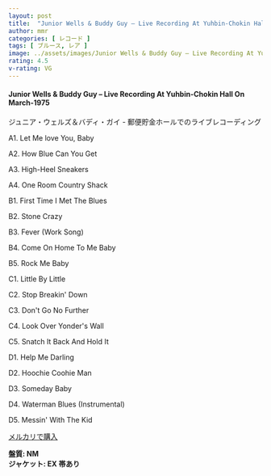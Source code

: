 ```yaml
---
layout: post
title:  "Junior Wells & Buddy Guy – Live Recording At Yuhbin-Chokin Hall On March-1975"
author: mmr
categories: [ レコード ]
tags: [ ブルース, レア ]
image: ../assets/images/Junior Wells & Buddy Guy – Live Recording At Yuhbin-Chokin Hall On March-1975.jpg
rating: 4.5
v-rating: VG
---
```


#### Junior Wells & Buddy Guy – Live Recording At Yuhbin-Chokin Hall On March-1975

ジュニア・ウェルズ＆バディ・ガイ - 郵便貯金ホールでのライブレコーディング

A1. Let Me love You, Baby

A2. How Blue Can You Get

A3. High-Heel Sneakers

A4. One Room Country Shack

B1. First Time I Met The Blues

B2. Stone Crazy

B3. Fever (Work Song)

B4. Come On Home To Me Baby

B5. Rock Me Baby

C1. Little By Little

C2. Stop Breakin' Down

C3. Don't Go No Further

C4. Look Over Yonder's Wall

C5. Snatch It Back And Hold It

D1. Help Me Darling

D2. Hoochie Coohie Man

D3. Someday Baby

D4. Waterman Blues (Instrumental)

D5. Messin' With The Kid

[メルカリで購入](https://jp.mercari.com/item/m61574554178)

<div class="mt-4 mb-4 d-flex align-items-center">
<strong class="mr-1">盤質: NM</strong>
</div>
<div class="mt-4 mb-4 d-flex align-items-center">
<strong class="mr-1">ジャケット: EX 帯あり</strong>
</div>
